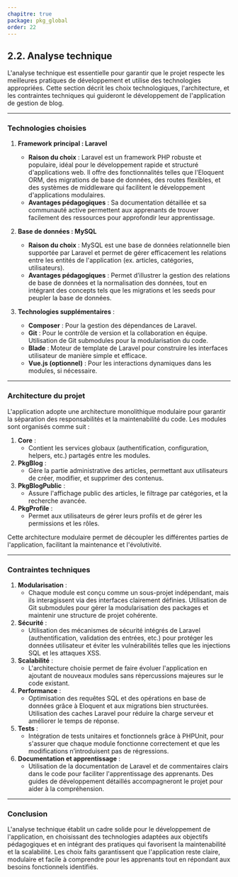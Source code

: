 ```yaml
---
chapitre: true
package: pkg_global
order: 22
---
```


## 2.2. Analyse technique  

L'analyse technique est essentielle pour garantir que le projet respecte les meilleures pratiques de développement et utilise des technologies appropriées. Cette section décrit les choix technologiques, l'architecture, et les contraintes techniques qui guideront le développement de l'application de gestion de blog.  

---

### **Technologies choisies**  
1. **Framework principal : Laravel**  
   - **Raison du choix** : Laravel est un framework PHP robuste et populaire, idéal pour le développement rapide et structuré d'applications web. Il offre des fonctionnalités telles que l'Eloquent ORM, des migrations de base de données, des routes flexibles, et des systèmes de middleware qui facilitent le développement d'applications modulaires.
   - **Avantages pédagogiques** : Sa documentation détaillée et sa communauté active permettent aux apprenants de trouver facilement des ressources pour approfondir leur apprentissage.

2. **Base de données : MySQL**  
   - **Raison du choix** : MySQL est une base de données relationnelle bien supportée par Laravel et permet de gérer efficacement les relations entre les entités de l'application (ex. articles, catégories, utilisateurs).
   - **Avantages pédagogiques** : Permet d’illustrer la gestion des relations de base de données et la normalisation des données, tout en intégrant des concepts tels que les migrations et les seeds pour peupler la base de données.

3. **Technologies supplémentaires** :  
   - **Composer** : Pour la gestion des dépendances de Laravel.
   - **Git** : Pour le contrôle de version et la collaboration en équipe. Utilisation de Git submodules pour la modularisation du code.
   - **Blade** : Moteur de template de Laravel pour construire les interfaces utilisateur de manière simple et efficace.
   - **Vue.js (optionnel)** : Pour les interactions dynamiques dans les modules, si nécessaire.

---

### **Architecture du projet**  
L'application adopte une architecture monolithique modulaire pour garantir la séparation des responsabilités et la maintenabilité du code. Les modules sont organisés comme suit :  
1. **Core** :  
   - Contient les services globaux (authentification, configuration, helpers, etc.) partagés entre les modules.  
2. **PkgBlog** :  
   - Gère la partie administrative des articles, permettant aux utilisateurs de créer, modifier, et supprimer des contenus.  
3. **PkgBlogPublic** :  
   - Assure l'affichage public des articles, le filtrage par catégories, et la recherche avancée.  
4. **PkgProfile** :  
   - Permet aux utilisateurs de gérer leurs profils et de gérer les permissions et les rôles.  

Cette architecture modulaire permet de découpler les différentes parties de l'application, facilitant la maintenance et l'évolutivité.

---

### **Contraintes techniques**  
1. **Modularisation** :  
   - Chaque module est conçu comme un sous-projet indépendant, mais ils interagissent via des interfaces clairement définies. Utilisation de Git submodules pour gérer la modularisation des packages et maintenir une structure de projet cohérente.  
2. **Sécurité** :  
   - Utilisation des mécanismes de sécurité intégrés de Laravel (authentification, validation des entrées, etc.) pour protéger les données utilisateur et éviter les vulnérabilités telles que les injections SQL et les attaques XSS.
3. **Scalabilité** :  
   - L'architecture choisie permet de faire évoluer l'application en ajoutant de nouveaux modules sans répercussions majeures sur le code existant.
4. **Performance** :  
   - Optimisation des requêtes SQL et des opérations en base de données grâce à Eloquent et aux migrations bien structurées. Utilisation des caches Laravel pour réduire la charge serveur et améliorer le temps de réponse.
5. **Tests** :  
   - Intégration de tests unitaires et fonctionnels grâce à PHPUnit, pour s'assurer que chaque module fonctionne correctement et que les modifications n’introduisent pas de régressions.  
6. **Documentation et apprentissage** :  
   - Utilisation de la documentation de Laravel et de commentaires clairs dans le code pour faciliter l'apprentissage des apprenants. Des guides de développement détaillés accompagneront le projet pour aider à la compréhension.

---

### **Conclusion**  
L'analyse technique établit un cadre solide pour le développement de l'application, en choisissant des technologies adaptées aux objectifs pédagogiques et en intégrant des pratiques qui favorisent la maintenabilité et la scalabilité. Les choix faits garantissent que l'application reste claire, modulaire et facile à comprendre pour les apprenants tout en répondant aux besoins fonctionnels identifiés.